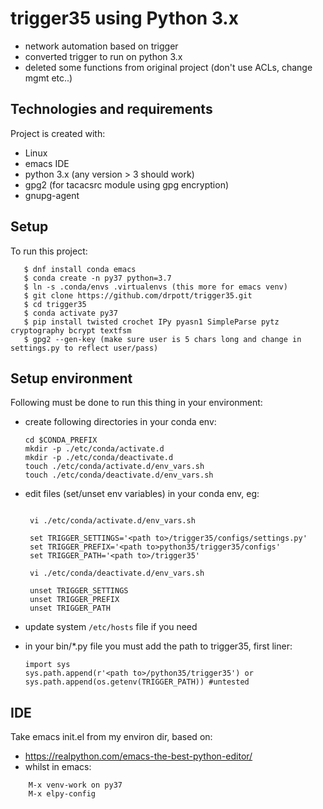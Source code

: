 # trigger35 using Python 3.x
* network automation based on trigger
* converted trigger to run on python 3.x
* deleted some functions from original project (don't use ACLs, change mgmt etc..)

## Technologies and requirements
Project is created with:
* Linux
* emacs IDE
* python 3.x (any version > 3 should work)
* gpg2 (for tacacsrc module using gpg encryption)
* gnupg-agent

## Setup
To run this project:
```
   $ dnf install conda emacs
   $ conda create -n py37 python=3.7
   $ ln -s .conda/envs .virtualenvs (this more for emacs venv)
   $ git clone https://github.com/drpott/trigger35.git
   $ cd trigger35
   $ conda activate py37
   $ pip install twisted crochet IPy pyasn1 SimpleParse pytz cryptography bcrypt textfsm
   $ gpg2 --gen-key (make sure user is 5 chars long and change in settings.py to reflect user/pass)
```

## Setup environment
Following must be done to run this thing in your environment:
* create following directories in your conda env:
     ```
     cd $CONDA_PREFIX
     mkdir -p ./etc/conda/activate.d
     mkdir -p ./etc/conda/deactivate.d
     touch ./etc/conda/activate.d/env_vars.sh
     touch ./etc/conda/deactivate.d/env_vars.sh
     ```
     
* edit files (set/unset env variables) in your conda env, eg:
     ```
      
      vi ./etc/conda/activate.d/env_vars.sh

      set TRIGGER_SETTINGS='<path to>/trigger35/configs/settings.py'
      set TRIGGER_PREFIX='<path to>python35/trigger35/configs'
      set TRIGGER_PATH='<path to>/trigger35'

      vi ./etc/conda/deactivate.d/env_vars.sh

      unset TRIGGER_SETTINGS
      unset TRIGGER_PREFIX
      unset TRIGGER_PATH
     ```

* update system ```/etc/hosts``` file if you need

* in your bin/*.py file you must add the path to trigger35, first liner:
     ```
     import sys
     sys.path.append(r'<path to>/python35/trigger35') or
     sys.path.append(os.getenv(TRIGGER_PATH)) #untested
     ````

## IDE
Take emacs init.el from my environ dir, based on:
* https://realpython.com/emacs-the-best-python-editor/
* whilst in emacs:
```
    M-x venv-work on py37
    M-x elpy-config
```